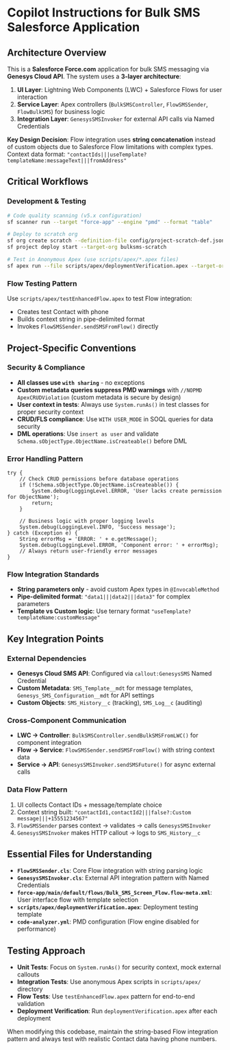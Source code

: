 # Copilot Instructions for Bulk SMS Salesforce Application

## Architecture Overview

This is a **Salesforce Force.com** application for bulk SMS messaging via **Genesys Cloud API**. The system uses a **3-layer architecture**:

1. **UI Layer**: Lightning Web Components (LWC) + Salesforce Flows for user interaction
2. **Service Layer**: Apex controllers (`BulkSMSController`, `FlowSMSSender`, `FlowBulkSMS`) for business logic  
3. **Integration Layer**: `GenesysSMSInvoker` for external API calls via Named Credentials

**Key Design Decision**: Flow integration uses **string concatenation** instead of custom objects due to Salesforce Flow limitations with complex types. Context data format: `"contactIds|||useTemplate?templateName:messageText|||fromAddress"`

## Critical Workflows

### Development & Testing
```bash
# Code quality scanning (v5.x configuration)
sf scanner run --target "force-app" --engine "pmd" --format "table"

# Deploy to scratch org
sf org create scratch --definition-file config/project-scratch-def.json --alias bulksms-scratch
sf project deploy start --target-org bulksms-scratch

# Test in Anonymous Apex (use scripts/apex/*.apex files)
sf apex run --file scripts/apex/deploymentVerification.apex --target-org bulksms-scratch
```

### Flow Testing Pattern
Use `scripts/apex/testEnhancedFlow.apex` to test Flow integration:
- Creates test Contact with phone
- Builds context string in pipe-delimited format  
- Invokes `FlowSMSSender.sendSMSFromFlow()` directly

## Project-Specific Conventions

### Security & Compliance
- **All classes use `with sharing`** - no exceptions
- **Custom metadata queries suppress PMD warnings** with `//NOPMD ApexCRUDViolation` (custom metadata is secure by design)
- **User context in tests**: Always use `System.runAs()` in test classes for proper security context
- **CRUD/FLS compliance**: Use `WITH USER_MODE` in SOQL queries for data security
- **DML operations**: Use `insert as user` and validate `Schema.sObjectType.ObjectName.isCreateable()` before DML

### Error Handling Pattern
```apex
try {
    // Check CRUD permissions before database operations
    if (!Schema.sObjectType.ObjectName.isCreateable()) {
        System.debug(LoggingLevel.ERROR, 'User lacks create permission for ObjectName');
        return;
    }
    
    // Business logic with proper logging levels
    System.debug(LoggingLevel.INFO, 'Success message');
} catch (Exception e) {
    String errorMsg = 'ERROR: ' + e.getMessage();
    System.debug(LoggingLevel.ERROR, 'Component error: ' + errorMsg);
    // Always return user-friendly error messages
}
```

### Flow Integration Standards
- **String parameters only** - avoid custom Apex types in `@InvocableMethod`
- **Pipe-delimited format**: `"data1|||data2|||data3"` for complex parameters
- **Template vs Custom logic**: Use ternary format `"useTemplate?templateName:customMessage"`

## Key Integration Points

### External Dependencies
- **Genesys Cloud SMS API**: Configured via `callout:GenesysSMS` Named Credential
- **Custom Metadata**: `SMS_Template__mdt` for message templates, `Genesys_SMS_Configuration__mdt` for API settings
- **Custom Objects**: `SMS_History__c` (tracking), `SMS_Log__c` (auditing)

### Cross-Component Communication
- **LWC → Controller**: `BulkSMSController.sendBulkSMSFromLWC()` for component integration
- **Flow → Service**: `FlowSMSSender.sendSMSFromFlow()` with string context data
- **Service → API**: `GenesysSMSInvoker.sendSMSFuture()` for async external calls

### Data Flow Pattern
1. UI collects Contact IDs + message/template choice
2. Context string built: `"contactId1,contactId2|||false?:Custom message|||+15551234567"`
3. `FlowSMSSender` parses context → validates → calls `GenesysSMSInvoker`
4. `GenesysSMSInvoker` makes HTTP callout → logs to `SMS_History__c`

## Essential Files for Understanding

- **`FlowSMSSender.cls`**: Core Flow integration with string parsing logic
- **`GenesysSMSInvoker.cls`**: External API integration pattern with Named Credentials
- **`force-app/main/default/flows/Bulk_SMS_Screen_Flow.flow-meta.xml`**: User interface flow with template selection
- **`scripts/apex/deploymentVerification.apex`**: Deployment testing template
- **`code-analyzer.yml`**: PMD configuration (Flow engine disabled for performance)

## Testing Approach

- **Unit Tests**: Focus on `System.runAs()` for security context, mock external callouts
- **Integration Tests**: Use anonymous Apex scripts in `scripts/apex/` directory
- **Flow Tests**: Use `testEnhancedFlow.apex` pattern for end-to-end validation
- **Deployment Verification**: Run `deploymentVerification.apex` after each deployment

When modifying this codebase, maintain the string-based Flow integration pattern and always test with realistic Contact data having phone numbers.

